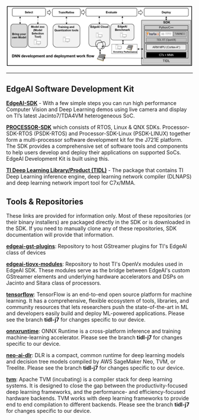 
![EdgeAIDevelopment SDK](./assets/edgeai-development-sdk.png)

<hr>

## EdgeAI Software Development Kit

**[EdgeAI-SDK](http://software-dl.ti.com/jacinto7/esd/edgeai-sdk-j721e/latest/exports/docs/)** - With a few simple steps you can run high performance Computer Vision and Deep Learning demos using live camera and display on TI’s latest Jacinto7/TDA4VM heterogeneous SoC.

**[PROCESSOR-SDK](https://www.ti.com/tool/PROCESSOR-SDK-J721E)** which consists of RTOS, Linux & QNX SDKs. Processor-SDK-RTOS (PSDK-RTOS) and Processor-SDK-Linux (PSDK-LINUX) together form a multi-processor software development kit for the J721E platform. The SDK provides a comprehensive set of software tools and components to help users develop and deploy their applications on supported SoCs. EdgeAI Development Kit is built using this.

**[TI Deep Learning Library/Product (TIDL)](https://software-dl.ti.com/jacinto7/esd/processor-sdk-rtos-jacinto7/latest/exports/docs/psdk_rtos/docs/user_guide/sdk_components_j721e.html#ti-deep-learning-library-tidl)** - The package that contains TI Deep Learning inference engine, deep learning network compiler (DLNAPS) and deep learning network import tool for C7x/MMA.


## Tools & Repositories

These links are provided for information only. Most of these repositories (or their binary installers) are packaged directly in the SDK or is downloaded in the SDK. If you need to manually clone any of these repositories, SDK documentation will provide that information.

**[edgeai-gst-plugins](https://github.com/TexasInstruments/edgeai-gst-plugins)**: Repository to host GStreamer plugins for TI's EdgeAI class of devices

**[edgeai-tiovx-modules](https://github.com/TexasInstruments/edgeai-tiovx-modules)**: Repository to host TI's OpenVx modules used in EdgeAI SDK. These modules serve as the bridge between EdgeAI's custom GStreamer elements and underlying hardware accelerators and DSPs on Jacinto and Sitara class of processors.

**[tensorflow](https://github.com/TexasInstruments/tensorflow)**: TensorFlow is an end-to-end open source platform for machine learning. It has a comprehensive, flexible ecosystem of tools, libraries, and community resources that lets researchers push the state-of-the-art in ML and developers easily build and deploy ML-powered applications. Please see the branch **tidl-j7** for changes specific to our device.

**[onnxruntime](https://github.com/TexasInstruments/onnxruntime)**: ONNX Runtime is a cross-platform inference and training machine-learning accelerator. Please see the branch **tidl-j7** for changes specific to our device.

**[neo-ai-dlr](https://github.com/TexasInstruments/neo-ai-dlr)**: DLR is a compact, common runtime for deep learning models and decision tree models compiled by AWS SageMaker Neo, TVM, or Treelite. Please see the branch **tidl-j7** for changes specific to our device.

**[tvm](https://github.com/TexasInstruments/tvm)**: Apache TVM (incubating) is a compiler stack for deep learning systems. It is designed to close the gap between the productivity-focused deep learning frameworks, and the performance- and efficiency-focused hardware backends. TVM works with deep learning frameworks to provide end to end compilation to different backends.  Please see the branch **tidl-j7** for changes specific to our device.
